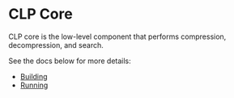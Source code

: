 # CLP Core

CLP core is the low-level component that performs compression, decompression, and search.

See the docs below for more details:

* [Building](https://docs.yscope.com/clp/main/dev-docs/components-core)
* [Running](https://docs.yscope.com/clp/main/user-docs/core-overview)
